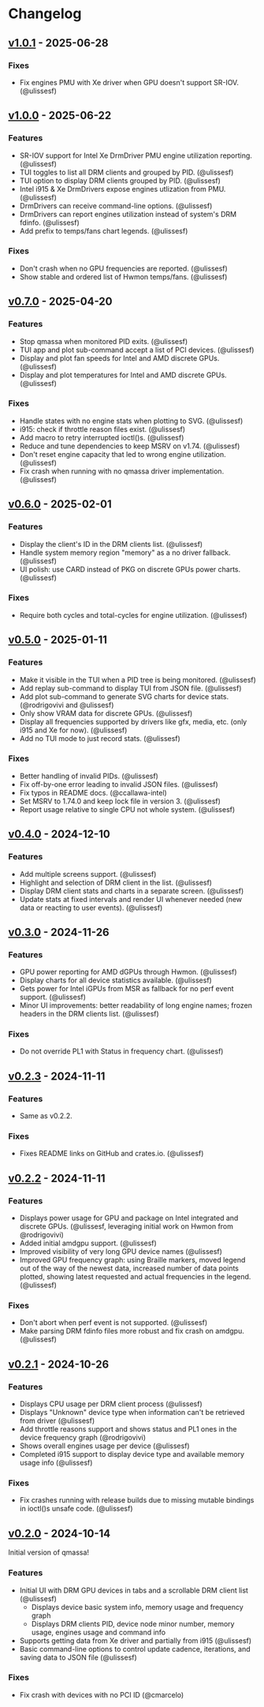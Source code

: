 # Changelog

## [v1.0.1](https://github.com/ulissesf/qmassa/releases/tag/v1.0.1) - 2025-06-28

### Fixes

- Fix engines PMU with Xe driver when GPU doesn't support SR-IOV. (@ulissesf)

## [v1.0.0](https://github.com/ulissesf/qmassa/releases/tag/v1.0.0) - 2025-06-22

### Features

- SR-IOV support for Intel Xe DrmDriver PMU engine utilization reporting. (@ulissesf)
- TUI toggles to list all DRM clients and grouped by PID. (@ulissesf)
- TUI option to display DRM clients grouped by PID. (@ulissesf)
- Intel i915 & Xe DrmDrivers expose engines utlization from PMU. (@ulissesf)
- DrmDrivers can receive command-line options. (@ulissesf)
- DrmDrivers can report engines utilization instead of system's DRM fdinfo. (@ulissesf)
- Add prefix to temps/fans chart legends. (@ulissesf)

### Fixes

- Don't crash when no GPU frequencies are reported. (@ulissesf)
- Show stable and ordered list of Hwmon temps/fans. (@ulissesf)

## [v0.7.0](https://github.com/ulissesf/qmassa/releases/tag/v0.7.0) - 2025-04-20

### Features

- Stop qmassa when monitored PID exits. (@ulissesf)
- TUI app and plot sub-command accept a list of PCI devices. (@ulissesf)
- Display and plot fan speeds for Intel and AMD discrete GPUs. (@ulissesf)
- Display and plot temperatures for Intel and AMD discrete GPUs. (@ulissesf)

### Fixes

- Handle states with no engine stats when plotting to SVG. (@ulissesf)
- i915: check if throttle reason files exist. (@ulissesf)
- Add macro to retry interrupted ioctl()s. (@ulissesf)
- Reduce and tune dependencies to keep MSRV on v1.74. (@ulissesf)
- Don't reset engine capacity that led to wrong engine utilization. (@ulissesf)
- Fix crash when running with no qmassa driver implementation. (@ulissesf)

## [v0.6.0](https://github.com/ulissesf/qmassa/releases/tag/v0.6.0) - 2025-02-01

### Features

- Display the client's ID in the DRM clients list. (@ulissesf)
- Handle system memory region "memory" as a no driver fallback. (@ulissesf)
- UI polish: use CARD instead of PKG on discrete GPUs power charts. (@ulissesf)

### Fixes

- Require both cycles and total-cycles for engine utilization. (@ulissesf)

## [v0.5.0](https://github.com/ulissesf/qmassa/releases/tag/v0.5.0) - 2025-01-11

### Features

- Make it visible in the TUI when a PID tree is being monitored. (@ulissesf)
- Add replay sub-command to display TUI from JSON file. (@ulissesf)
- Add plot sub-command to generate SVG charts for device stats. (@rodrigovivi and @ulissesf)
- Only show VRAM data for discrete GPUs. (@ulissesf)
- Display all frequencies supported by drivers like gfx, media, etc. (only i915 and Xe for now). (@ulissesf)
- Add no TUI mode to just record stats. (@ulissesf)

### Fixes

- Better handling of invalid PIDs. (@ulissesf)
- Fix off-by-one error leading to invalid JSON files. (@ulissesf)
- Fix typos in README docs. (@ccallawa-intel)
- Set MSRV to 1.74.0 and keep lock file in version 3. (@ulissesf)
- Report usage relative to single CPU not whole system. (@ulissesf)

## [v0.4.0](https://github.com/ulissesf/qmassa/releases/tag/v0.4.0) - 2024-12-10

### Features

- Add multiple screens support. (@ulissesf)
- Highlight and selection of DRM client in the list. (@ulissesf)
- Display DRM client stats and charts in a separate screen. (@ulissesf)
- Update stats at fixed intervals and render UI whenever needed (new data or reacting to user events). (@ulissesf)

## [v0.3.0](https://github.com/ulissesf/qmassa/releases/tag/v0.3.0) - 2024-11-26

### Features

- GPU power reporting for AMD dGPUs through Hwmon. (@ulissesf)
- Display charts for all device statistics available. (@ulissesf)
- Gets power for Intel iGPUs from MSR as fallback for no perf event support. (@ulissesf)
- Minor UI improvements: better readability of long engine names; frozen headers in the DRM clients list. (@ulissesf)

### Fixes

- Do not override PL1 with Status in frequency chart. (@ulissesf)

## [v0.2.3](https://github.com/ulissesf/qmassa/releases/tag/v0.2.3) - 2024-11-11

### Features

- Same as v0.2.2.

### Fixes

- Fixes README links on GitHub and crates.io. (@ulissesf)

## [v0.2.2](https://github.com/ulissesf/qmassa/releases/tag/v0.2.2) - 2024-11-11

### Features

- Displays power usage for GPU and package on Intel integrated and discrete GPUs. (@ulissesf, leveraging initial work on Hwmon from @rodrigovivi)
- Added initial amdgpu support. (@ulissesf)
- Improved visibility of very long GPU device names (@ulissesf)
- Improved GPU frequency graph: using Braille markers, moved legend out of the way of the newest data, increased number of data points plotted, showing latest requested and actual frequencies in the legend. (@ulissesf)

### Fixes

- Don't abort when perf event is not supported. (@ulissesf)
- Make parsing DRM fdinfo files more robust and fix crash on amdgpu. (@ulissesf)

## [v0.2.1](https://github.com/ulissesf/qmassa/releases/tag/v0.2.1) - 2024-10-26

### Features

- Displays CPU usage per DRM client process (@ulissesf)
- Displays "Unknown" device type when information can't be retrieved from driver (@ulissesf)
- Add throttle reasons support and shows status and PL1 ones in the device frequency graph (@rodrigovivi)
- Shows overall engines usage per device (@ulissesf)
- Completed i915 support to display device type and available memory usage info (@ulissesf)

### Fixes

- Fix crashes running with release builds due to missing mutable bindings in ioctl()s unsafe code. (@ulissesf)

## [v0.2.0](https://github.com/ulissesf/qmassa/releases/tag/v0.2.0) - 2024-10-14

Initial version of qmassa!

### Features

- Initial UI with DRM GPU devices in tabs and a scrollable DRM client list (@ulissesf)
  - Displays device basic system info, memory usage and frequency graph
  - Displays DRM clients PID, device node minor number, memory usage, engines usage and command info
- Supports getting data from Xe driver and partially from i915 (@ulissesf)
- Basic command-line options to control update cadence, iterations, and saving data to JSON file (@ulissesf)

### Fixes

- Fix crash with devices with no PCI ID (@cmarcelo)
